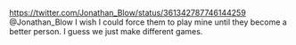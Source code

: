 https://twitter.com/Jonathan_Blow/status/361342787746144259 @Jonathan_Blow I wish I could force them to play mine until they become a better person. I guess we just make different games.